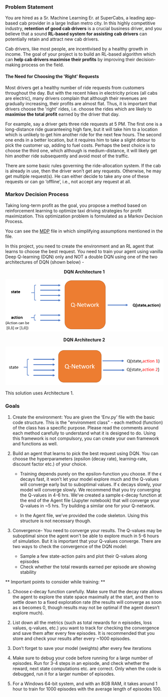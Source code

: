 ### Problem Statement

You are hired as a Sr. Machine Learning Er. at SuperCabs, a leading app-based cab provider in a large Indian metro city. In this highly competitive industry, **retention of good cab drivers** is a crucial business driver, and you believe that a sound **RL-based system for assisting cab drivers** can potentially retain and attract new cab drivers. 

Cab drivers, like most people, are incentivised by a healthy growth in income. The goal of your project is to build an RL-based algorithm which can **help cab drivers maximise their profits** by improving their decision-making process on the field.

 
#### The Need for Choosing the 'Right' Requests

Most drivers get a healthy number of ride requests from customers throughout the day. But with the recent hikes in electricity prices (all cabs are electric), many drivers complain that although their revenues are gradually increasing, their profits are almost flat. Thus, it is important that drivers choose the 'right' rides, i.e. choose the rides which are likely to **maximise the total profit** earned by the driver that day. 

For example, say a driver gets three ride requests at 5 PM. The first one is a long-distance ride guaranteeing high fare, but it will take him to a location which is unlikely to get him another ride for the next few hours. The second one ends in a better location, but it requires him to take a slight detour to pick the customer up, adding to fuel costs. Perhaps the best choice is to choose the third one, which although is medium-distance, it will likely get him another ride subsequently and avoid most of the traffic. 

 There are some basic rules governing the ride-allocation system. If the cab is already in use, then the driver won’t get any requests. Otherwise, he may get multiple request(s). He can either decide to take any one of these requests or can go ‘offline’, i.e., not accept any request at all. 

 
### Markov Decision Process

Taking long-term profit as the goal, you propose a method based on reinforcement learning to optimize taxi driving strategies for profit maximization. This optimization problem is formulated as a Markov Decision Process.

You can see the [MDP](MDP.pdf) file in which simplifying assumptions mentioned in the file.

In this project, you need to create the environment and an RL agent that learns to choose the best request. You need to train your agent using vanilla Deep Q-learning (DQN) only and NOT a double DQN using one of the two architectures of DQN (shown below) -

<div align="center"><b>DQN Architecture 1</b></div>

!["DQN Architecture 1"](dqn_arch1.png)


<div align="center"><b>DQN Architecture 2</b></div>

!["DQN Architecture 2"](dqn_arch2.png)

This solution uses Architecture 1.


### Goals

1. Create the environment: You are given the ‘Env.py’ file with the basic code structure. This is the "environment class" - each method (function) of the class has a specific purpose. Please read the comments around each method carefully to understand what it is designed to do. Using this framework is not compulsory, you can create your own framework and functions as well.

2. Build an agent that learns to pick the best request using DQN. You can choose the hyperparameters (epsilon (decay rate), learning-rate, discount factor etc.) of your choice.

    * Training depends purely on the epsilon-function you choose. If the ϵ decays fast, it won’t let your model explore much and the Q-values will converge early but to suboptimal values. If ϵ decays slowly, your model will converge slowly. We recommend that you try converging the Q-values in 4-6 hrs.  We’ve created a sample ϵ-decay function at the end of the Agent file (Jupyter notebook) that will converge your Q-values in ~5 hrs. Try building a similar one for your Q-network.

    * In the Agent file, we’ve provided the code skeleton. Using this structure is not necessary though.

3. Convergence- You need to converge your results. The Q-values may be suboptimal since the agent won't be able to explore much in 5-6 hours of simulation. But it is important that your Q-values converge. There are two ways to check the convergence of the DQN model:

    * Sample a few state-action pairs and plot their Q-values along episodes
    * Check whether the total rewards earned per episode are showing stability

 
** Important points to consider while training: **

1. Choose ϵ-decay function carefully. Make sure that the decay rate allows the agent to explore the state space maximally at the start, and then to settle down to a fixed exploration rate (the results will converge as soon as ε becomes 0, though results may not be optimal if the agent doesn’t explore much).

2. List down all the metrics (such as total rewards for n episodes, loss values, q-values, etc.) you want to track for checking the convergence and save them after every few episodes. It is recommended that you store and check your results after every ~1000 episodes.

3. Don’t forget to save your model (weights) after every few iterations

4. Make sure to debug your code before running for a large number of episodes. Run for 3-4 steps in an episode, and check whether the reward, next state computations etc. are correct. Only when the code is debugged, run it for a larger number of episodes.

5. For a Windows 64-bit system, and with an 8GB RAM, it takes around 1 hour to train for 1000 episodes with the average length of episodes 100.

